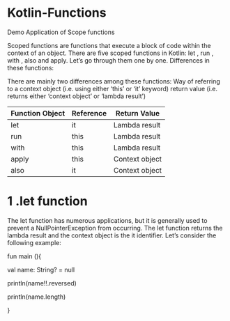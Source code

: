 # Kotlin-Functions
Demo Application of Scope functions

Scoped functions are functions that execute a block of code within the context of an object. There are five scoped functions in Kotlin: let , run , with , also and apply. Let’s go through them one by one.
 Differences in these functions:
 
There are mainly two differences among these functions:
Way of referring to a context object (i.e. using either ‘this’ or ‘it’ keyword)
return value (i.e. returns either ‘context object’ or ‘lambda result’)



| Function Object |Reference | Return Value |
| --- | --- | --- |
| let | it | Lambda result |
| run | this| Lambda result |
| with | this| Lambda result |
| apply | this| Context object |
| also | it| Context object |

# 1 .let function
The let function has numerous applications, but it is generally used to prevent a NullPointerException from occurring. The let function returns the lambda result and the context object is the it identifier. Let’s consider the following example:

fun main (){ 

val name: String? = null

println(name!!.reversed)

println(name.length)

}
